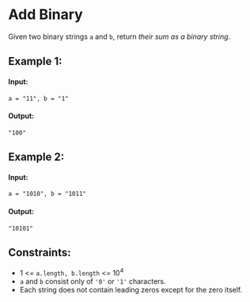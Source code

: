 # Add Binary

Given two binary strings `a` and `b`, return *their sum as a binary string*.

 

## Example 1:

#### Input: 

`a = "11", b = "1"`

#### Output: 

`"100"`



## Example 2:

#### Input: 

`a = "1010", b = "1011"`

#### Output: 

`"10101"`
 


## Constraints:
- 1 <= `a.length, b.length` <= 10<sup>4</sup>
- `a` and `b` consist only of `'0'` or `'1'` characters.
- Each string does not contain leading zeros except for the zero itself.
